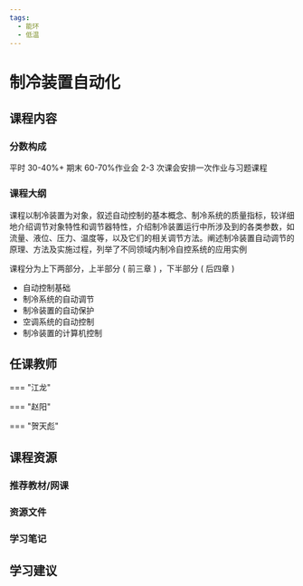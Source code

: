 ```yaml
---
tags:
  - 能环
  - 低温
---
```


# 制冷装置自动化

## 课程内容

### 分数构成

平时 30-40%+ 期末 60-70%作业会 2-3 次课会安排一次作业与习题课程

### 课程大纲

课程以制冷装置为对象，叙述自动控制的基本概念、制冷系统的质量指标，较详细地介绍调节对象特性和调节器特性，介绍制冷装置运行中所涉及到的各类参数，如流量、液位、压力、温度等，以及它们的相关调节方法。阐述制冷装置自动调节的原理、方法及实施过程，列举了不同领域内制冷自控系统的应用实例

课程分为上下两部分，上半部分 ( 前三章 ) ，下半部分 ( 后四章 )

- 自动控制基础
- 制冷系统的自动调节
- 制冷装置的自动保护
- 空调系统的自动控制
- 制冷装置的计算机控制

## 任课教师

=== "江龙"

=== "赵阳"

=== "贺天彪"

## 课程资源

### 推荐教材/网课

### 资源文件

### 学习笔记

## 学习建议








